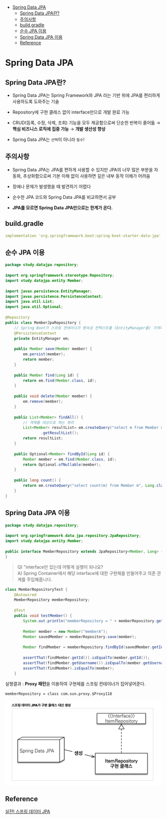 - [Spring Data JPA](#spring-data-jpa)
  - [Spring Data JPA란?](#spring-data-jpa란)
  - [주의사항](#주의사항)
  - [build.gradle](#buildgradle)
  - [순수 JPA 이용](#순수-jpa-이용)
  - [Spring Data JPA 이용](#spring-data-jpa-이용)
  - [Reference](#reference)

# Spring Data JPA

## Spring Data JPA란?

- Spring Data JPA는 Spring Framework와 JPA 라는 기반 위에 JPA를 편리하게 사용하도록 도와주는 기술

- Repository에 구현 클래스 없이 interface만으로 개발 완료 가능

- CRUD(등록, 수정, 삭제, 조회) 기능을 모두 제공함으로써 단순한 반복이 줄어듦 → **핵심 비즈니스 로직에 집중 가능** → **개발 생산성 향상**

- Spring Data JPA는 `선택`이 아니라 `필수`!

## 주의사항

- Spring Data JPA는 JPA를 편하게 사용할 수 있지만 JPA의 너무 많은 부분을 자동화, 추상화함으로써 기본 이해 없이 사용하면 깊은 내부 동작 이해가 어려움
- 장애나 문제가 발생했을 때 발견하기 어렵다

- 순수한 JPA 코드와 Spring Data JPA를 비교하면서 공부

- **JPA를 모르면 Spring Data JPA만으로는 한계가 온다.**

## build.gradle

```yaml
implementation 'org.springframework.boot:spring-boot-starter-data-jpa'
```

## 순수 JPA 이용

```java
package study.datajpa.repository;

import org.springframework.stereotype.Repository;
import study.datajpa.entity.Member;

import javax.persistence.EntityManager;
import javax.persistence.PersistenceContext;
import java.util.List;
import java.util.Optional;

@Repository
public class MemberJpaRepository {
    // Spring Boot가 스프링 컨테이너가 영속성 컨텍스트를 (EntityManager를) 가져다준다.
    @PersistenceContext
    private EntityManager em;

    public Member save(Member member) {
        em.persist(member);
        return member;
    }

    public Member find(Long id) {
        return em.find(Member.class, id);
    }

    public void delete(Member member) {
        em.remove(member);
    }

    public List<Member> findAll() {
        // 객체를 대상으로 하는 쿼리
        List<Member> resultList= em.createQuery("select m from Member m", Member.class)
                .getResultList();
        return resultList;
    }

    public Optional<Member> findById(Long id) {
        Member member = em.find(Member.class, id);
        return Optional.ofNullable(member);
    }

    public long count() {
        return em.createQuery("select count(m) from Member m", Long.class).getSingleResult();
    }
}
```

## Spring Data JPA 이용

```java
package study.datajpa.repository;

import org.springframework.data.jpa.repository.JpaRepository;
import study.datajpa.entity.Member;

public interface MemberRepository extends JpaRepository<Member, Long> {
}
```

> Q) "interface만 있는데 어떻게 실행이 되나요?  
> A) Spring Container에서 해당 interface에 대한 구현체를 만들어주고 의존 관계를 주입해줍니다.

```java
class MemberRepositoryTest {
    @Autowired
    MemberRepository memberRepository;

    @Test
    public void testMember() {
        System.out.println("memberRepository = " + memberRepository.getClass());
        
        Member member = new Member("memberA");
        Member savedMember = memberRepository.save(member);

        Member findMember = memberRepository.findById(savedMember.getId()).get();

        assertThat(findMember.getId()).isEqualTo(member.getId());
        assertThat(findMember.getUsername()).isEqualTo(member.getUsername());
        assertThat(findMember).isEqualTo(member);
    }
```

실행결과 : **Proxy 패턴**을 이용하여 구현체를 스프링 컨테이너가 집어넣어준다.

```text
memberRepository = class com.sun.proxy.$Proxy118
```

![JpaRepository](assets/JpaRepository.png)

## Reference
[실전! 스프링 데이터 JPA](https://www.inflearn.com/course/%EC%8A%A4%ED%94%84%EB%A7%81-%EB%8D%B0%EC%9D%B4%ED%84%B0-JPA-%EC%8B%A4%EC%A0%84/)